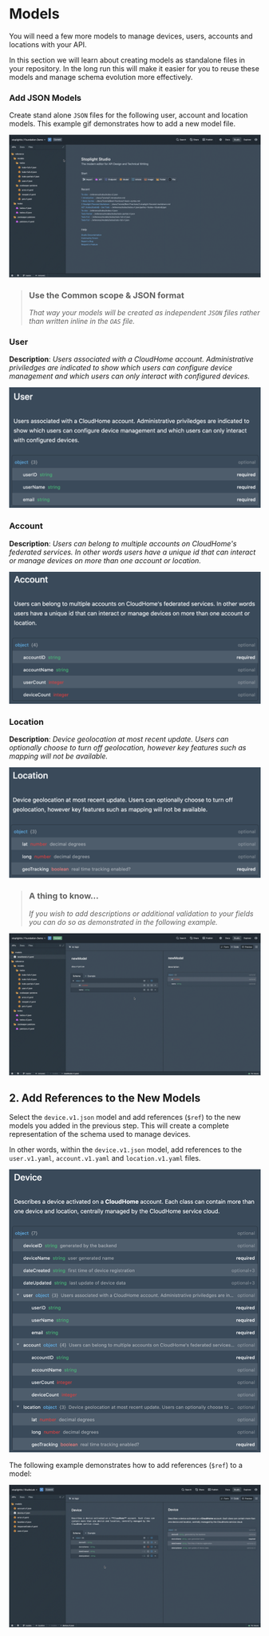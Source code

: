 # Models

You will need a few more models to manage devices, users, accounts and locations with your API. 

In this section we will learn about creating models as standalone files in your repository. In the long run this will make it easier for you to reuse these models and manage schema evolution more effectively.

### Add JSON Models
Create stand alone `JSON` files for the following user, account and location models. This example gif demonstrates how to add a new model file.

![add model](../../assets/images/addModel.gif)

<!-- theme: warning -->
> ### Use the Common scope & JSON format
>*That way your models will be created as independent *`JSON`* files rather than written inline in the *`OAS`* file.*

### User
**Description**: *Users associated with a CloudHome account. Administrative priviledges are indicated to show which users can configure device management and which users can only interact with configured devices.*

![user model](../../assets/images/user.png)

### Account
**Description**: *Users can belong to multiple accounts on CloudHome's federated services. In other words users have a unique id that can interact or manage devices on more than one account or location.*

![account model](../../assets/images/account.png)

### Location
**Description**: *Device geolocation at most recent update. Users can optionally choose to turn off geolocation, however key features such as mapping will not be available.*

![location model](../../assets/images/location.png)


<!-- theme: info -->

> ### A thing to know...
>
> *If you wish to add descriptions or additional validation to your fields you can do so as demonstrated in the following example.*

![model properties](../../assets/images/modelProps.gif)

## 2. Add References to the New Models
Select the `device.v1.json` model and add references (`$ref`) to the new models you added in the previous step. This will create a complete representation of the schema used to manage devices. 

In other words, within the `device.v1.json` model, add references to the `user.v1.yaml`, `account.v1.yaml` and `location.v1.yaml` files.

![devices](../../assets/images/device.png)

The following example demonstrates how to add references (`$ref`) to a model:

![add references](../../assets/images/addRefs.gif)

